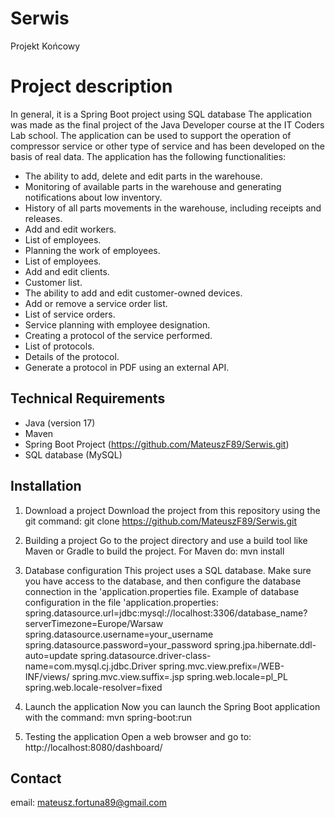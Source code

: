 # Serwis
Projekt Końcowy

# Project description
In general, it is a Spring Boot project using SQL database
The application was made as the final project of the Java Developer course at the IT Coders Lab school.
The application can be used to support the operation of compressor service or other type of service and has been developed on the basis of real data.
The application has the following functionalities:
- The ability to add, delete and edit parts in the warehouse.
- Monitoring of available parts in the warehouse and generating notifications about low inventory.
- History of all parts movements in the warehouse, including receipts and releases.
- Add and edit workers.
- List of employees.
- Planning the work of employees.
- List of employees.
- Add and edit clients.
- Customer list.
- The ability to add and edit customer-owned devices.
- Add or remove a service order list.
- List of service orders.
- Service planning with employee designation.
- Creating a protocol of the service performed.
- List of protocols.
- Details of the protocol.
- Generate a protocol in PDF using an external API.

## Technical Requirements
- Java (version 17)
- Maven 
- Spring Boot Project (https://github.com/MateuszF89/Serwis.git)
- SQL database (MySQL)

## Installation
1. Download a project
   Download the project from this repository using the git command:
   git clone https://github.com/MateuszF89/Serwis.git
   
2. Building a project
   Go to the project directory and use a build tool like Maven or Gradle to build the project. For Maven do:
   mvn install
   
3. Database configuration
   This project uses a SQL database. Make sure you have access to the database, and then configure the database connection in the 'application.properties       file. Example of database configuration in the file 'application.properties:
   spring.datasource.url=jdbc:mysql://localhost:3306/database_name?serverTimezone=Europe/Warsaw
  spring.datasource.username=your_username
  spring.datasource.password=your_password
  spring.jpa.hibernate.ddl-auto=update
  spring.datasource.driver-class-name=com.mysql.cj.jdbc.Driver
  spring.mvc.view.prefix=/WEB-INF/views/
  spring.mvc.view.suffix=.jsp
  spring.web.locale=pl_PL
  spring.web.locale-resolver=fixed
    
4. Launch the application
   Now you can launch the Spring Boot application with the command:
   mvn spring-boot:run
   
5. Testing the application
   Open a web browser and go to:
   http://localhost:8080/dashboard/

## Contact
email: mateusz.fortuna89@gmail.com




